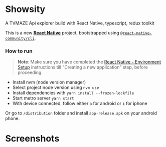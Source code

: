 # Showsity

A TVMAZE Api explorer build with React Native, typescript, redux toolkit

This is a new [**React Native**](https://reactnative.dev) project, bootstrapped using [`@react-native-community/cli`](https://github.com/react-native-community/cli).

### How to run

> **Note**: Make sure you have completed the [React Native - Environment Setup](https://reactnative.dev/docs/environment-setup) instructions till "Creating a new application" step, before proceeding.
>

- Install nvm (node version manager)
- Select project node version using `nvm use`
- Install dependencies with `yarn install --frozen-lockfile`
- Start metro server `yarn start`
- With device connected, follow either `a` for android or `i` for iphone

Or go to `/distribution` folder and install `app-release.apk` on your android phone.


# Screenshots
